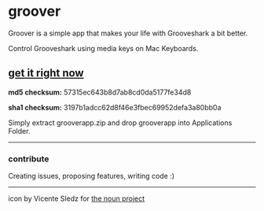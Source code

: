 # groover

Groover is a simple app that makes your life with Grooveshark a bit better.

Control Grooveshark using media keys on Mac Keyboards.

## [get it right now](https://www.mediafire.com/download/fg1i4uetfunxg5h)

**md5 checksum:** 57315ec643b8d7ab8cd0da5177fe34d8

**sha1 checksum:** 3197b1adcc62d8f46e3fbec69952defa3a80bb0a

Simply extract grooverapp.zip and drop grooverapp into Applications Folder.


---

### contribute

Creating issues, proposing features, writing code :)

---

icon by Vicente Sledz for [the noun project](http://thenounproject.com/term/rock-n-roll/1468/)
